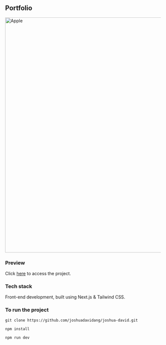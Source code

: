 ## Portfolio

<img src="https://user-images.githubusercontent.com/54788382/205836961-625f90ef-0f79-4ef2-a91c-b53a91ca6699.png" alt="Apple" width="760" />

### Preview
Click [here](https://joshuadavid.dev) to access the project.

### Tech stack
Front-end development, built using Next.js & Tailwind CSS.

### To run the project
```
git clone https://github.com/joshuadavidang/joshua-david.git
```

```
npm install
```

```
npm run dev
```

